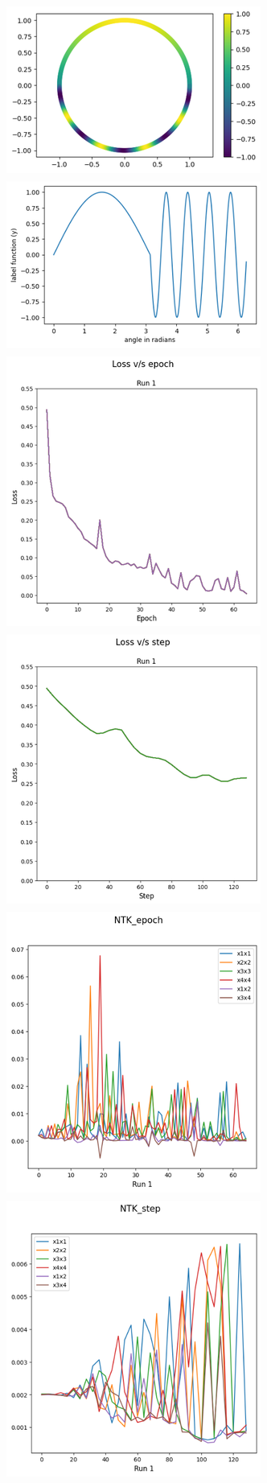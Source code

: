 <p align="center"> <img src= 'all_figs/2dcircle.png' /> </p>
<p align="center"> <img src= 'all_figs/label_func.png' /> </p>
<p align="center"> <img src= 'all_figs/loss_epoch.png' /> </p>
<p align="center"> <img src= 'all_figs/loss_step.png' /> </p>
<p align="center"> <img src= 'all_figs/NTK_epoch.png' /> </p>
<p align="center"> <img src= 'all_figs/NTK_step.png' /> </p>
